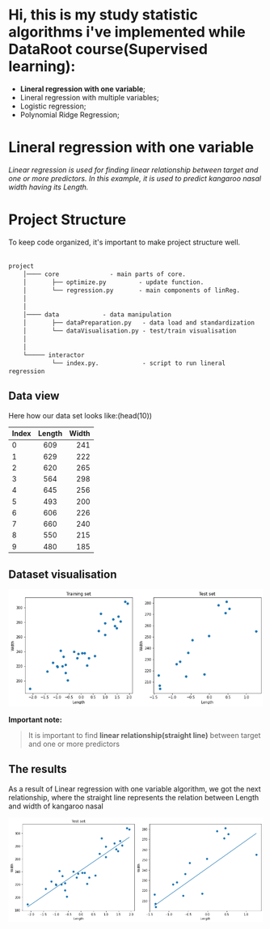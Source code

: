 # Hi, this is my study statistic algorithms i've implemented while DataRoot course(Supervised learning):

+ **Lineral regression with one variable**;
+ Lineral regression with multiple variables;
+ Logistic regression;
+ Polynomial Ridge Regression;


# Lineral regression with one variable 

*Linear regression is used for finding linear relationship between target and one or more predictors.
In this example, it is used to predict kangaroo nasal width *having* its *Length*.*


# Project Structure

To keep code organized, it's important to make project structure well.
```

project
    │──── core              - main parts of core. 
    │       ├── optimize.py         - update function.
    │       └── regression.py       - main components of linReg.
    │   
    │   
    │──── data            - data manipulation
    │       ├── dataPreparation.py   - data load and standardization 
    │       └── dataVisualisation.py - test/train visualisation
    │
    │
    └───── interactor             
            └── index.py.            - script to run lineral regression

```


## Data view

Here how our data set looks like:(head(10))

| Index | Length   | Width |
| ------|:--------:| -----:|
| 0     |  609     | 241   |
| 1     |  629     | 222   |
| 2     |  620     | 265   |
| 3     |  564     | 298   |
| 4     |  645     | 256   |
| 5     |  493     | 200   |
| 6     |  606     | 226   |
| 7     |  660     | 240   |
| 8     |  550     | 215   |
| 9     |  480     | 185   |


## Dataset visualisation

![alt text](media/DatasetVisual.png ":)")​

**Important note:**
>  It is important to find **linear relationship(straight line)** between target and one or more predictors


## The results

As a result of Linear regression with one variable algorithm, we got the next relationship, 
where the straight line represents the relation between Length and width of kangaroo nasal

![alt text](media/resultPlots.png ":)")​